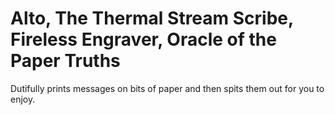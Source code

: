 # Alto, The Thermal Stream Scribe, Fireless Engraver, Oracle of the Paper Truths

Dutifully prints messages on bits of paper and then spits them out for you to enjoy.
